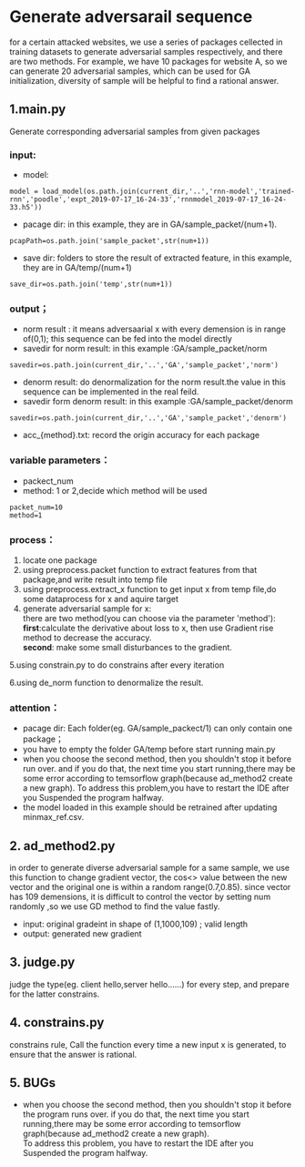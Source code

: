 # Generate adversarail sequence
for a certain attacked websites, we use a series of packages  cellected in training datasets to generate adversarial samples respectively,
and there are two methods. For example, we have 10 packages for website A, so we can generate 20 adversarial samples, which can be used for GA initialization, diversity of sample will be helpful to find a rational answer.

## 1.main.py
Generate corresponding adversarial samples from  given packages
### input:
* model: 
```
model = load_model(os.path.join(current_dir,'..','rnn-model','trained-rnn','poodle','expt_2019-07-17_16-24-33','rnnmodel_2019-07-17_16-24-33.h5'))
```
* pacage dir: in this example, they are in  GA/sample_packet/(num+1).

```
pcapPath=os.path.join('sample_packet',str(num+1))
```
* save dir: folders to store the result of extracted feature, in this example, they are in GA/temp/(num+1)
```
save_dir=os.path.join('temp',str(num+1))
```
### output；
* norm result : it means adversaarial x with every demension is in range of(0,1); this sequence can be fed into the model directly
* savedir for norm result:  in this example :GA/sample_packet/norm
```
savedir=os.path.join(current_dir,'..','GA','sample_packet','norm')
```
* denorm result: do denormalization for the norm result.the value in this sequence can be implemented in the real feild.
* savedir form denorm result:  in this example :GA/sample_packet/denorm
```
savedir=os.path.join(current_dir,'..','GA','sample_packet','denorm')
```
* acc_{method}.txt: record the origin accuracy for each package
### variable parameters：
* packect_num
* method: 1 or 2,decide which method will be used
```
packet_num=10
method=1
```
### process：
1. locate one package    
2. using preprocess.packet function to extract features from that package,and write result into temp file
3. using preprocess.extract_x function to get input x from temp file,do some dataprocess for x and aquire target
4. generate adversarial sample for x:  
there are two method(you can choose via the parameter 'method'):  
__first__:calculate the derivative about loss to x, then use Gradient rise method to decrease the accuracy.  
__second__: make some small disturbances to the gradient.  

5.using constrain.py to do constrains after every iteration

6.using de_norm function to denormalize the result.
 

### attention：
* pacage dir: Each folder(eg. GA/sample_packect/1) can only contain one package；
* you have to empty the folder GA/temp before start running main.py
* when you choose the second method, then you shouldn't stop it before run over. and if you do that, the next time you start running,there may be some error according to temsorflow graph(because ad_method2 create a new graph). To address this problem,you have to restart the IDE after you Suspended the program  halfway.  
* the model loaded in this example should be retrained after updating minmax_ref.csv.

## 2. ad_method2.py
in order to generate diverse adversarial sample for a same sample, we use this function to change gradient vector, the cos<> value between the new vector and the original one is within a random range(0.7,0.85). since vector has 109 demensions, it is difficult to control the vector by setting num randomly ,so we use GD method to find the value fastly. 
    
* input: original gradeint in shape of (1,1000,109) ; valid length
* output: generated new gradient

## 3. judge.py
judge the type(eg. client hello,server hello……) for every step, and prepare for the latter constrains.

## 4. constrains.py
constrains rule, Call the function every time a new input x is generated, to ensure that the answer is rational.

## 5. BUGs
* when you choose the second method, then you shouldn't stop it before the program runs over. if you do that, the next time you start running,there may be some error according to temsorflow graph(because ad_method2 create a new graph).  
To address this problem, you have to restart the IDE after you Suspended the program  halfway.





              
              
              

        





